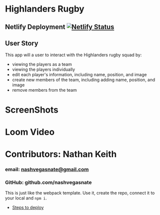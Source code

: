 # Highlanders Rugby

## Netlify Deployment   [![Netlify Status](https://api.netlify.com/api/v1/badges/36947c47-9035-4738-9eec-215a0b6337a9/deploy-status)](https://app.netlify.com/sites/react-highlander-roster/deploys)


## User Story
This app will a user to interact with the Highlanders rugby squad by:
  - viewing the players as a team
  - viewing the players individually
  - edit each player's information, including name, position, and image
  - create new members of the team, including adding name, position, and image
  - remove members from the team
  

# ScreenShots

# Loom Video

# Contributors: Nathan Keith
### email: nashvegasnate@gmail.com
### GitHub: github.com/nashvegasnate


This is just like the webpack template. Use it, create the repo, connect it to your local and `npm i`.

- [Steps to deploy](https://github.com/nss-nightclass-projects/REACT-Deployment-Netlify)
